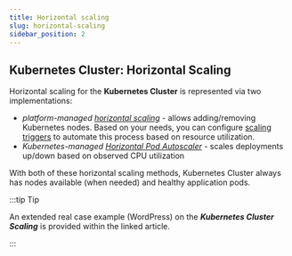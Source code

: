 ```yaml
---
title: Horizontal scaling
slug: horizontal-scaling
sidebar_position: 2
---
```


## Kubernetes Cluster: Horizontal Scaling

Horizontal scaling for the **Kubernetes Cluster** is represented via two implementations:

- _platform-managed [horizontal scaling](/docs/ApplicationSetting/Scaling%20And%20Clustering/Horizontal%20Scaling)_ - allows adding/removing Kubernetes nodes. Based on your needs, you can configure [scaling triggers](/docs/ApplicationSetting/Scaling%20And%20Clustering/Automatic%20Horizontal%20Scaling#triggers-for-automatic-scaling) to automate this process based on resource utilization.
- _Kubernetes-managed [Horizontal Pod Autoscaler](https://kubernetes.io/docs/tasks/run-application/horizontal-pod-autoscale/)_ - scales deployments up/down based on observed CPU utilization

With both of these horizontal scaling methods, Kubernetes Cluster always has nodes available (when needed) and healthy application pods.

:::tip Tip

An extended real case example (WordPress) on the **_Kubernetes Cluster Scaling_** is provided within the linked article.

:::

